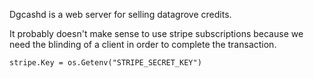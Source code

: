 
Dgcashd is a web server for selling datagrove credits.



It probably doesn't make sense to use stripe subscriptions because we need the blinding of a client in order to complete the transaction.

	stripe.Key = os.Getenv("STRIPE_SECRET_KEY")